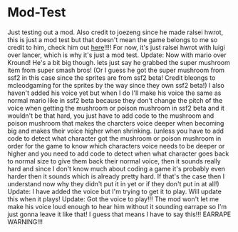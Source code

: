 # Mod-Test
Just testing out a mod. Also credit to joezeng since he made ralsei hwrot, this is just a mod test but that doesn't mean the game belongs to me so credit to him, check him out <a href="https://joezeng.github.io/">here</a>!!!! 
For now, it's just ralsei hwrot with luigi over lancer, which is why it's just a mod test.
Update:
Now with mario over Kround! He's a bit big though. lets just say he grabbed the super mushroom item from super smash bros! (Or I guess he got the super mushroom from ssf2 in this case since the sprites are from ssf2 beta! Credit bleongs to mcleodgaming for the sprites by the way since they own ssf2 beta!) I also haven't added his voice yet but when I do I'll make his voice the same as normal mario like in ssf2 beta because they don't change the pitch of the voice when getting the mushroom or poison mushroom in ssf2 beta and it wouldn't be that hard, you just have to add code to the mushroom and poison mushroom that makes the charcters voice deeper when becoming big and makes their voice higher when shrinking. (unless you have to add code to detect what character got the mushroom or poison mushroom in order for the game to know which characters voice needs to be deeper or higher and you need to add code to detect when what character goes back to normal size to give them back their normal voice, then it sounds really hard and since I don't know much about coding a game it's probably even harder then it sounds which is already pretty hard. If that's the case then I understand now why they didn't put it in yet or if they don't put in at all!)
Update:
I have added the voice but I'm trying to get it to play. Will update this when it plays!
Update:
Got the voice to play!!!
The mod won't let me make his voice loud enough to hear him without it sounding earrape so I'm just gonna leave it like that!
I guess that means I have to say this!!! EARRAPE WARNING!!!

